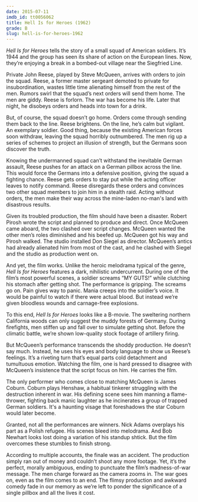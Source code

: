 ```yaml
---
date: 2015-07-11
imdb_id: tt0056062
title: Hell Is for Heroes (1962)
grade: B
slug: hell-is-for-heroes-1962
---
```


_Hell Is for Heroes_ tells the story of a small squad of American soldiers. It’s 1944 and the group has seen its share of action on the European lines. Now, they’re enjoying a break in a bombed-out village near the Siegfried Line.

Private John Reese, played by Steve McQueen, arrives with orders to join the squad. Reese, a former master sergeant demoted to private for insubordination, wastes little time alienating himself from the rest of the men. Rumors swirl that the squad’s next orders will send them home. The men are giddy. Reese is forlorn. The war has become his life. Later that night, he disobeys orders and heads into town for a drink.

But, of course, the squad doesn’t go home. Orders come through sending them back to the line. Reese brightens. On the line, he’s calm but vigilant. An exemplary soldier. Good thing, because the existing American forces soon withdraw, leaving the squad horribly outnumbered. The men rig up a series of schemes to project an illusion of strength, but the Germans soon discover the truth.

Knowing the undermanned squad can’t withstand the inevitable German assault, Reese pushes for an attack on a German pillbox across the line. This would force the Germans into a defensive position, giving the squad a fighting chance. Reese gets orders to stay put while the acting officer leaves to notify command. Reese disregards these orders and convinces two other squad members to join him in a stealth raid. Acting without orders, the men make their way across the mine-laden no-man's land with disastrous results.

Given its troubled production, the film should have been a disaster. Robert Pirosh wrote the script and planned to produce and direct. Once McQueen came aboard, the two clashed over script changes. McQueen wanted the other men’s roles diminished and his beefed up. McQueen got his way and Pirosh walked. The studio installed Don Siegel as director. McQueen’s antics had already alienated him from most of the cast, and he clashed with Siegel and the studio as production went on.

And yet, the film works. Unlike the heroic melodrama typical of the genre, _Hell Is for Heroes_ features a dark, nihilistic undercurrent. During one of the film’s most powerful scenes, a soldier screams “MY GUTS!” while clutching his stomach after getting shot. The performance is gripping. The screams go on. Pain gives way to panic. Mania creeps into the soldier’s voice. It would be painful to watch if there were actual blood. But instead we’re given bloodless wounds and carnage-free explosions.

To this end, _Hell Is for Heroes_ looks like a B-movie. The sweltering northern California woods can only suggest the muddy forests of Germany. During firefights, men stiffen up and fall over to simulate getting shot. Before the climatic battle, we’re shown low-quality stock footage of artillery firing.

But McQueen’s performance transcends the shoddy production. He doesn’t say much. Instead, he uses his eyes and body language to show us Reese’s feelings. It’s a riveting turn that’s equal parts cold detachment and tumultuous emotion. Watching the film, one is hard pressed to disagree with McQueen’s insistence that the script focus on him. He carries the film.

The only performer who comes close to matching McQueen is James Coburn. Coburn plays Henshaw, a habitual tinkerer struggling with the destruction inherent in war. His defining scene sees him manning a flame-thrower, fighting back manic laughter as he incinerates a group of trapped German soldiers. It's a haunting visage that foreshadows the star Coburn would later become.

Granted, not all the performances are winners. Nick Adams overplays his part as a Polish refugee. His scenes bleed into melodrama. And Bob Newhart looks lost doing a variation of his standup shtick. But the film overcomes these stumbles to finish strong.

According to multiple accounts, the finale was an accident. The production simply ran out of money and couldn’t shoot any more footage. Yet, it’s the perfect, morally ambiguous, ending to punctuate the film’s madness-of-war message. The men charge forward as the camera zooms in. The war goes on, even as the film comes to an end. The flimsy production and awkward comedy fade in our memory as we’re left to ponder the significance of a single pillbox and all the lives it cost.
